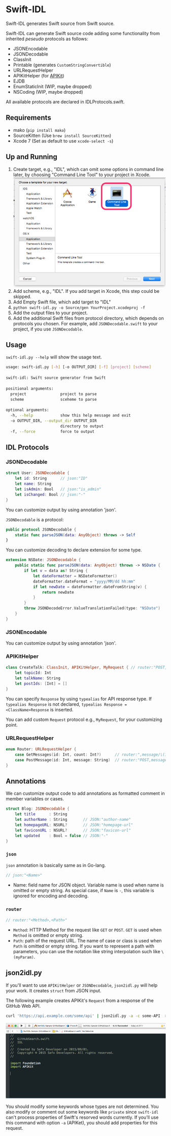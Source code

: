 # Swift-IDL

Swift-IDL generates Swift source from Swift source.

Swift-IDL can generate Swift source code adding some functionality from inherited *peseudo* protocols as follows:

* JSONEncodable
* JSONDecodable
* ClassInit
* Printable (generates `CustomStringConvertible`)
* URLRequestHelper
* APIKitHelper (for [APIKit](https://github.com/ishkawa/APIKit))
* EJDB
* EnumStaticInit (WIP, maybe dropped)
* NSCoding (WIP, maybe dropped)

All available protocols are declared in IDLProtocols.swift.

## Requirements

* mako (`pip install mako`)
* SourceKitten (Use `brew install SourceKitten`)
* Xcode 7 (Set as default to use `xcode-select -s`)

## Up and Running

1. Create target, e.g., "IDL", which can omit some options in command line later, by choosing "Command Line Tool" to your project in Xcode.
        ![](Documents/xcode_idl.png)
1. Add scheme, e.g., "IDL". If you add target in Xcode, this step could be skipped.
1. Add Empty Swift file, which add target to "IDL"
1. `python swift-idl.py -o Source/gen YourProject.xcodeproj -f`
1. Add the output files to your project.
1. Add the additional Swift files from protocol directory, which depends on protocols you chosen. For example, add `JSONDecodable.swift` to your project, if you use `JSONDecodable`.

## Usage

`swift-idl.py --help` will show the usage text.

```sh
usage: swift-idl.py [-h] [-o OUTPUT_DIR] [-f] [project] [scheme]

swift-idl: Swift source generator from Swift

positional arguments:
  project               project to parse
  scheme                sceheme to parse

optional arguments:
  -h, --help            show this help message and exit
  -o OUTPUT_DIR, --output_dir OUTPUT_DIR
                        directory to output
  -f, --force           force to output
```


## IDL Protocols

### JSONDecodable

```swift
struct User: JSONDecodable {
    let id: String      // json:"ID"
    let name: String
    let isAdmin: Bool   // json:"is_admin"
    let isChanged: Bool // json:"-"
}
```

You can customize output by using annotation 'json'.

`JSONDecodable` is a protocol:

```swift
public protocol JSONDecodable {
    static func parseJSON(data: AnyObject) throws -> Self
}
```

You can customize decoding to declare extension for some type.
```swift
extension NSDate: JSONDecodable {
    public static func parseJSON(data: AnyObject) throws -> NSDate {
        if let v = data as? String {
            let dateFormatter = NSDateFormatter()
            dateFormatter.dateFormat = "yyyy/MM/dd hh:mm"
            if let newDate = dateFormatter.dateFromString(v) {
                return newDate
            }
        }
        throw JSONDecodeError.ValueTranslationFailed(type: "NSDate")
    }
}
```

### JSONEncodable

You can customize output by using annotation 'json'.

### APIKitHelper

```swift
class CreateTalk: ClassInit, APIKitHelper, MyRequest { // router:"POST,topics/\(topicId)/talks"
    let topicId: Int
    let talkName: String
    let postIds: [Int] = []
}
```

You can specify `Response` by using `typealias` for API response type.
If `typealias Response` is not declared, `typealias Response = <ClassName>Response` is inserted.

You can add custom `Request` protocol e.g., `MyRequest`, for your customizing point.

### URLRequestHelper

```swift
enum Router: URLRequestHelper {
    case GetMessages(id: Int, count: Int?)      // router:",message/\(id)"
    case PostMessage(id: Int, message: String)  // router:"POST,message/\(id)"
}
```


## Annotations

We can customize output code to add annotations as formatted comment in member variables or cases.

```swift
struct Blog: JSONDecodable {
    let title      : String
    let authorName : String       // JSON:"author-name"
    let homepageURL: NSURL?       // JSON:"homepage-url"
    let faviconURL : NSURL?       // JSON:"favicon-url"
    let updated    : Bool = false // JSON:"-"
}
```

### `json`

`json` annotation is basically same as in Go-lang.

```swift
// json:"<Name>"
```

* Name: field name for JSON object. Variable name is used when name is omitted or empty string.
        As special case, if `Name` is `-`, this variable is ignored for encoding and decoding.

### `router`

```swift
// router:"<Method>,<Path>"
```

* `Method`: HTTP Method for the request like `GET` or `POST`. `GET` is used when `Method` is omitted or empty string.
* `Path`: path of the request URL. The name of case or class is used when `Path` is omitted or empty string.
  If you want to represent a path with parameters, you can use the notation like string interpolation such like `\(myParam)`.


## json2idl.py

If you'll want to use `APIKitHelper` or `JSONDecodable`, `json2idl.py` will help your work.
It creates `struct` from JSON input.

The following example creates APIKit's `Request` from a response of the GitHub Web API.

```bash
curl 'https://api.example.com/some/api' | json2idl.py -a -c some-API  >> IDL/SomeAPI.swift
```

![](Documents/json2idl.gif)

You should modify some keywords whose types are not determined.
You also modify or comment out some keywords like `private` since `swift-idl` can't process properties of Swift's resorved words currently.
If you'll use this command with option `-a` (APIKet), you should add properties for this request.
